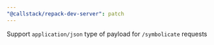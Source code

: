 ```yaml
---
"@callstack/repack-dev-server": patch
---
```


Support `application/json` type of payload for `/symbolicate` requests
